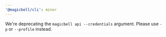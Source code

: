 ```yaml
---
'@magicbell/cli': minor
---
```


We're deprecating the `magicbell api --credentials` argument. Please use `-p` or `--profile` instead.
